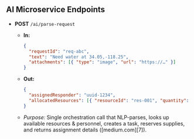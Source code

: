 ## AI Microservice Endpoints

- **POST** `/ai/parse-request`

  - **In:**

    ```json
    {
      "requestId": "req-abc",
      "text": "Need water at 34.05,-118.25",
      "attachments": [{ "type": "image", "url": "https://…" }]
    }
    ```

  - **Out:**

    ```json
    {
      "assignedResponder": "uuid-1234",
      "allocatedResources": [{ "resourceId": "res-001", "quantity": 100 }]
    }
    ```

  - _Purpose:_ Single orchestration call that NLP-parses, looks up available resources & personnel, creates a task, reserves supplies, and returns assignment details ([medium.com][7]).

